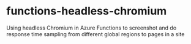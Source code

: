 # functions-headless-chromium
Using headless Chromium in Azure Functions to screenshot and do response time sampling from different global regions to pages in a site
